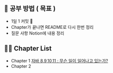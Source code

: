 ## 🐐 공부 방법 ( 목표 )

- 1일 1 커밋 🌱
- Chapter가 끝나면 README로 다시 한번 정리
- 질문 사항 Notion에 내용 정리

## 🧗‍♀️ Chapter List

- Chapter 1 [자바 8,9,10,11 : 무슨 일이 일어나고 있는가?](https://github.com/HyangKeunChoi/modern-java-in-action-study/tree/main/%EC%98%81%EC%8B%9D/Chapter1)
- Chapter 2 
